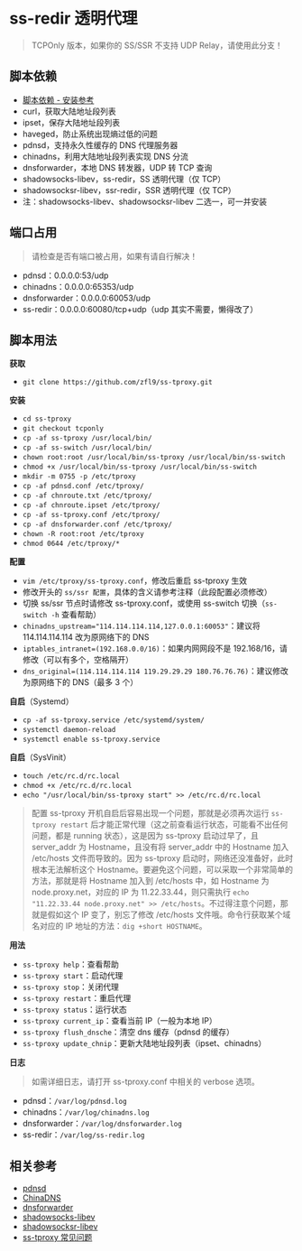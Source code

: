 # ss-redir 透明代理
> TCPOnly 版本，如果你的 SS/SSR 不支持 UDP Relay，请使用此分支！

## 脚本依赖
- [脚本依赖 - 安装参考](https://www.zfl9.com/ss-redir.html#%E5%AE%89%E8%A3%85%E4%BE%9D%E8%B5%96)
- curl，获取大陆地址段列表
- ipset，保存大陆地址段列表
- haveged，防止系统出现熵过低的问题
- pdnsd，支持永久性缓存的 DNS 代理服务器
- chinadns，利用大陆地址段列表实现 DNS 分流
- dnsforwarder，本地 DNS 转发器，UDP 转 TCP 查询
- shadowsocks-libev，ss-redir，SS 透明代理（仅 TCP）
- shadowsocksr-libev，ssr-redir，SSR 透明代理（仅 TCP）
- 注：shadowsocks-libev、shadowsocksr-libev 二选一，可一并安装

## 端口占用
> 请检查是否有端口被占用，如果有请自行解决！

- pdnsd：0.0.0.0:53/udp
- chinadns：0.0.0.0:65353/udp
- dnsforwarder：0.0.0.0:60053/udp
- ss-redir：0.0.0.0:60080/tcp+udp（udp 其实不需要，懒得改了）

## 脚本用法
**获取**
- `git clone https://github.com/zfl9/ss-tproxy.git`

**安装**
- `cd ss-tproxy`
- `git checkout tcponly`
- `cp -af ss-tproxy /usr/local/bin/`
- `cp -af ss-switch /usr/local/bin/`
- `chown root:root /usr/local/bin/ss-tproxy /usr/local/bin/ss-switch`
- `chmod +x /usr/local/bin/ss-tproxy /usr/local/bin/ss-switch`
- `mkdir -m 0755 -p /etc/tproxy`
- `cp -af pdnsd.conf /etc/tproxy/`
- `cp -af chnroute.txt /etc/tproxy/`
- `cp -af chnroute.ipset /etc/tproxy/`
- `cp -af ss-tproxy.conf /etc/tproxy/`
- `cp -af dnsforwarder.conf /etc/tproxy/`
- `chown -R root:root /etc/tproxy`
- `chmod 0644 /etc/tproxy/*`

**配置**
- `vim /etc/tproxy/ss-tproxy.conf`，修改后重启 ss-tproxy 生效
- 修改开头的 `ss/ssr 配置`，具体的含义请参考注释（此段配置必须修改）
- 切换 ss/ssr 节点时请修改 ss-tproxy.conf，或使用 ss-switch 切换（`ss-switch -h` 查看帮助）
- `chinadns_upstream="114.114.114.114,127.0.0.1:60053"`：建议将 114.114.114.114 改为原网络下的 DNS
- `iptables_intranet=(192.168.0.0/16)`：如果内网网段不是 192.168/16，请修改（可以有多个，空格隔开）
- `dns_original=(114.114.114.114 119.29.29.29 180.76.76.76)`：建议修改为原网络下的 DNS（最多 3 个）

**自启**（Systemd）
- `cp -af ss-tproxy.service /etc/systemd/system/`
- `systemctl daemon-reload`
- `systemctl enable ss-tproxy.service`

**自启**（SysVinit）
- `touch /etc/rc.d/rc.local`
- `chmod +x /etc/rc.d/rc.local`
- `echo "/usr/local/bin/ss-tproxy start" >> /etc/rc.d/rc.local`

> 配置 ss-tproxy 开机自启后容易出现一个问题，那就是必须再次运行 `ss-tproxy restart` 后才能正常代理（这之前查看运行状态，可能看不出任何问题，都是 running 状态），这是因为 ss-tproxy 启动过早了，且 server_addr 为 Hostname，且没有将 server_addr 中的 Hostname 加入 /etc/hosts 文件而导致的。因为 ss-tproxy 启动时，网络还没准备好，此时根本无法解析这个 Hostname。要避免这个问题，可以采取一个非常简单的方法，那就是将 Hostname 加入到 /etc/hosts 中，如 Hostname 为 node.proxy.net，对应的 IP 为 11.22.33.44，则只需执行 `echo "11.22.33.44 node.proxy.net" >> /etc/hosts`。不过得注意个问题，那就是假如这个 IP 变了，别忘了修改 /etc/hosts 文件哦。命令行获取某个域名对应的 IP 地址的方法：`dig +short HOSTNAME`。

**用法**
- `ss-tproxy help`：查看帮助
- `ss-tproxy start`：启动代理
- `ss-tproxy stop`：关闭代理
- `ss-tproxy restart`：重启代理
- `ss-tproxy status`：运行状态
- `ss-tproxy current_ip`：查看当前 IP（一般为本地 IP）
- `ss-tproxy flush_dnsche`：清空 dns 缓存（pdnsd 的缓存）
- `ss-tproxy update_chnip`：更新大陆地址段列表（ipset、chinadns）

**日志**
> 如需详细日志，请打开 ss-tproxy.conf 中相关的 verbose 选项。

- pdnsd：`/var/log/pdnsd.log`
- chinadns：`/var/log/chinadns.log`
- dnsforwarder：`/var/log/dnsforwarder.log`
- ss-redir：`/var/log/ss-redir.log`

## 相关参考
- [pdnsd](http://members.home.nl/p.a.rombouts/pdnsd/index.html)
- [ChinaDNS](https://github.com/shadowsocks/ChinaDNS)
- [dnsforwarder](https://github.com/holmium/dnsforwarder)
- [shadowsocks-libev](https://github.com/shadowsocks/shadowsocks-libev)
- [shadowsocksr-libev](https://github.com/shadowsocksr-backup/shadowsocksr-libev)
- [ss-tproxy 常见问题](https://www.zfl9.com/ss-redir.html#%E5%B8%B8%E8%A7%81%E9%97%AE%E9%A2%98)

